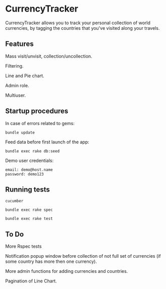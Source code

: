 CurrencyTracker
===============

CurrencyTracker allows you to track your personal collection of world currencies, by tagging the countries that you've visited along your travels.

Features
--------

Mass visit/unvisit, collection/uncollection.

Filtering.

Line and Pie chart.

Admin role.

Multiuser.


Startup procedures
------------------

In case of errors related to gems:

	bundle update 

Feed data before first launch of the app:

	bundle exec rake db:seed

Demo user credentials:

	email: demo@host.name
	password: demo123

Running tests
------------------

	cucumber

	bundle exec rake spec 

	bundle exec rake test

To Do
-----

More Rspec tests

Notification popup window before collection of not full set of currencies (if some country has more then one currency).

More admin functions for adding currencies and countries.

Pagination of Line Chart.




